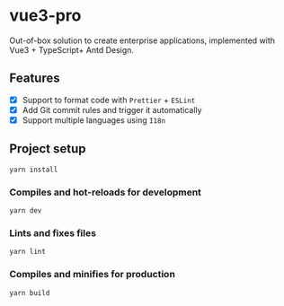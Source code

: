 # vue3-pro

Out-of-box solution to create enterprise applications, implemented with Vue3 + TypeScript+ Antd Design.

## Features

- [x] Support to format code with `Prettier` + `ESLint` 
- [x] Add Git commit rules and trigger it automatically
- [x] Support multiple languages using `I18n`

## Project setup

```
yarn install
```

### Compiles and hot-reloads for development

```
yarn dev
```

### Lints and fixes files

```
yarn lint
```

### Compiles and minifies for production

```
yarn build
```
